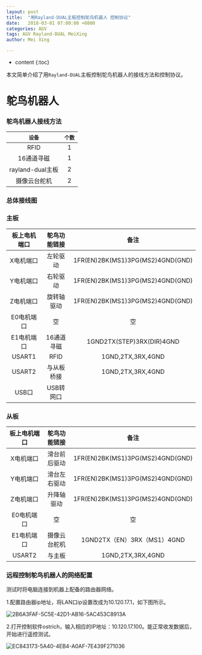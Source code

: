 ```yaml
---
layout: post
title:  "用Rayland-DUAL主板控制鸵鸟机器人 控制协议"
date:   2018-03-01 07:00:00 +0800
categories: AGV
tags: AGV Rayland-DUAL MeiXing
author: Mei Xing

---
```


* content
{:toc}

本文简单介绍了用`Rayland-DUAL`主板控制鸵鸟机器人的接线方法和控制协议。



# 鸵鸟机器人


### 鸵鸟机器人接线方法

|      `设备`      | `个数` |
| :------------: | :--: |
|      RFID      |  1   |
|     16通道寻磁     |  1   |
| rayland-dual主板 |  2   |
|     摄像云台舵机     |  2   |

### 总体接线图

### 主板

| 板上电机端口 | 鸵鸟功能链接 |                备注                |
| :----: | :----: | :------------------------------: |
| X电机端口  |  左轮驱动  | 1FR(EN)2BK(MS1)3PG(MS2)4GND(GND) |
| Y电机端口  |  右轮驱动  | 1FR(EN)2BK(MS1)3PG(MS2)4GND(GND) |
| Z电机端口  | 旋转轴驱动  | 1FR(EN)2BK(MS1)3PG(MS2)4GND(GND) |
| E0电机端口 |   空    |                空                 |
| E1电机端口 | 16通道寻磁 |    1GND2TX(STEP)3RX(DIR)4GND     |
| USART1 |  RFID  |        1GND,2TX,3RX,4GND         |
| USART2 | 与从板桥接  |        1GND,2TX,3RX,4GND         |
|  USB口  | USB转网口 |                                  |

### 从板

| 板上电机端口 | 鸵鸟功能链接 |                备注                |
| :----: | :----: | :------------------------------: |
| X电机端口  | 滑台前后驱动 | 1FR(EN)2BK(MS1)3PG(MS2)4GND(GND) |
| Y电机端口  | 滑台左右驱动 | 1FR(EN)2BK(MS1)3PG(MS2)4GND(GND) |
| Z电机端口  | 升降轴驱动  | 1FR(EN)2BK(MS1)3PG(MS2)4GND(GND) |
| E0电机端口 |   空    |                空                 |
| E1电机端口 | 摄像云台舵机 |     1GND2TX（EN）3RX（MS1）4GND      |
| USART2 |  与主板   |        1GND,2TX,3RX,4GND         |

### 远程控制鸵鸟机器人的网络配置

测试时将电脑连接到机器上配备的路由器网络。

1.配置路由器ip地址，将LAN口ip设置改成为10.120.17.1，如下图所示。

![2B6A3FAF-5C5E-42D1-AB16-5AC453C8913A]({{site.baseurl}}/images/2B6A3FAF-5C5E-42D1-AB16-5AC453C8913A.png)

2.打开控制软件ostrich，输入相应的IP地址：10.120.17.100。能正常收发数据后，开始进行遥控测试。

![EC843173-5A40-4EB4-A0AF-7E439F271036]({{site.baseurl}}/images/EC843173-5A40-4EB4-A0AF-7E439F271036.png)







